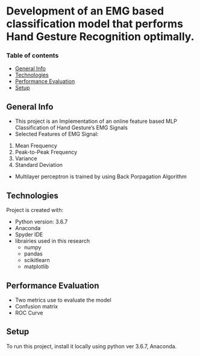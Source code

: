 # Development of an EMG based classification model that performs Hand Gesture Recognition optimally.


### Table of contents
* [General Info](#general-Info)
* [Technologies](#technologies)
* [Performance Evaluation](#performance-Evaluation)
* [Setup](#setup)

## General Info
* This project is an Implementation of an online feature based MLP Classification of Hand Gesture’s EMG Signals
* Selected Features of EMG Signal:

 1. Mean Frequency
 2. Peak-to-Peak Frequency
 3. Variance
 4. Standard Deviation
 
- Multilayer perceptron is trained by using Back Porpagation Algorithm

	
## Technologies
Project is created with:
* Python version: 3.6.7
* Anaconda 
* Spyder IDE
* librairies used in this research 
  * numpy 
  * pandas
  * scikitlearn
  * matplotlib
	

## Performance Evaluation
 * Two metrics use to evaluate the model
 * Confusion matrix
 * ROC Curve

## Setup
To run this project, install it locally using python ver 3.6.7, Anaconda.

